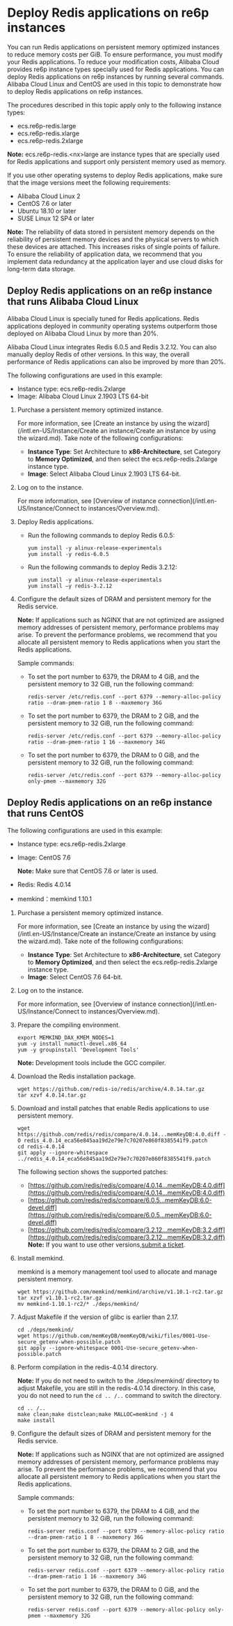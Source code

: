# Deploy Redis applications on re6p instances

You can run Redis applications on persistent memory optimized instances to reduce memory costs per GiB. To ensure performance, you must modify your Redis applications. To reduce your modification costs, Alibaba Cloud provides re6p instance types specially used for Redis applications. You can deploy Redis applications on re6p instances by running several commands. Alibaba Cloud Linux and CentOS are used in this topic to demonstrate how to deploy Redis applications on re6p instances.

The procedures described in this topic apply only to the following instance types:

-   ecs.re6p-redis.large
-   ecs.re6p-redis.xlarge
-   ecs.re6p-redis.2xlarge

**Note:** ecs.re6p-redis.<nx\>large are instance types that are specially used for Redis applications and support only persistent memory used as memory.

If you use other operating systems to deploy Redis applications, make sure that the image versions meet the following requirements:

-   Alibaba Cloud Linux 2
-   CentOS 7.6 or later
-   Ubuntu 18.10 or later
-   SUSE Linux 12 SP4 or later

**Note:** The reliability of data stored in persistent memory depends on the reliability of persistent memory devices and the physical servers to which these devices are attached. This increases risks of single points of failure. To ensure the reliability of application data, we recommend that you implement data redundancy at the application layer and use cloud disks for long-term data storage.

## Deploy Redis applications on an re6p instance that runs Alibaba Cloud Linux

Alibaba Cloud Linux is specially tuned for Redis applications. Redis applications deployed in community operating systems outperform those deployed on Alibaba Cloud Linux by more than 20%.

Alibaba Cloud Linux integrates Redis 6.0.5 and Redis 3.2.12. You can also manually deploy Redis of other versions. In this way, the overall performance of Redis applications can also be improved by more than 20%.

The following configurations are used in this example:

-   Instance type: ecs.re6p-redis.2xlarge
-   Image: Alibaba Cloud Linux 2.1903 LTS 64-bit

1.  Purchase a persistent memory optimized instance.

    For more information, see [Create an instance by using the wizard](/intl.en-US/Instance/Create an instance/Create an instance by using the wizard.md). Take note of the following configurations:

    -   **Instance Type**: Set Architecture to **x86-Architecture**, set Category to **Memory Optimized**, and then select the ecs.re6p-redis.2xlarge instance type.
    -   **Image**: Select Alibaba Cloud Linux 2.1903 LTS 64-bit.
2.  Log on to the instance.

    For more information, see [Overview of instance connection](/intl.en-US/Instance/Connect to instances/Overview.md).

3.  Deploy Redis applications.

    -   Run the following commands to deploy Redis 6.0.5:

        ```
        yum install -y alinux-release-experimentals
        yum install -y redis-6.0.5
        ```

    -   Run the following commands to deploy Redis 3.2.12:

        ```
        yum install -y alinux-release-experimentals
        yum install –y redis-3.2.12
        ```

4.  Configure the default sizes of DRAM and persistent memory for the Redis service.

    **Note:** If applications such as NGINX that are not optimized are assigned memory addresses of persistent memory, performance problems may arise. To prevent the performance problems, we recommend that you allocate all persistent memory to Redis applications when you start the Redis applications.

    Sample commands:

    -   To set the port number to 6379, the DRAM to 4 GiB, and the persistent memory to 32 GiB, run the following command:

        ```
        redis-server /etc/redis.conf --port 6379 --memory-alloc-policy ratio --dram-pmem-ratio 1 8 --maxmemory 36G
        ```

    -   To set the port number to 6379, the DRAM to 2 GiB, and the persistent memory to 32 GiB, run the following command:

        ```
        redis-server /etc/redis.conf --port 6379 --memory-alloc-policy ratio --dram-pmem-ratio 1 16 --maxmemory 34G
        ```

    -   To set the port number to 6379, the DRAM to 0 GiB, and the persistent memory to 32 GiB, run the following command:

        ```
        redis-server /etc/redis.conf --port 6379 --memory-alloc-policy only-pmem --maxmemory 32G
        ```


## Deploy Redis applications on an re6p instance that runs CentOS

The following configurations are used in this example:

-   Instance type: ecs.re6p-redis.2xlarge
-   Image: CentOS 7.6

    **Note:** Make sure that CentOS 7.6 or later is used.

-   Redis: Redis 4.0.14
-   memkind：memkind 1.10.1

1.  Purchase a persistent memory optimized instance.

    For more information, see [Create an instance by using the wizard](/intl.en-US/Instance/Create an instance/Create an instance by using the wizard.md). Take note of the following configurations:

    -   **Instance Type**: Set Architecture to **x86-Architecture**, set Category to **Memory Optimized**, and then select the ecs.re6p-redis.2xlarge instance type.
    -   **Image**: Select CentOS 7.6 64-bit.
2.  Log on to the instance.

    For more information, see [Overview of instance connection](/intl.en-US/Instance/Connect to instances/Overview.md).

3.  Prepare the compiling environment.

    ```
    export MEMKIND_DAX_KMEM_NODES=1
    yum -y install numactl-devel.x86_64
    yum -y groupinstall 'Development Tools'
    ```

    **Note:** Development tools include the GCC compiler.

4.  Download the Redis installation package.

    ```
    wget https://github.com/redis-io/redis/archive/4.0.14.tar.gz
    tar xzvf 4.0.14.tar.gz
    ```

5.  Download and install patches that enable Redis applications to use persistent memory.

    ```
    wget https://github.com/redis/redis/compare/4.0.14...memKeyDB:4.0.diff -O redis_4.0.14_eca56e845aa19d2e79e7c70207e860f8385541f9.patch
    cd redis-4.0.14
    git apply --ignore-whitespace ../redis_4.0.14_eca56e845aa19d2e79e7c70207e860f8385541f9.patch
    ```

    The following section shows the supported patches:

    -   [https://github.com/redis/redis/compare/4.0.14...memKeyDB:4.0.diff](https://github.com/redis/redis/compare/4.0.14...memKeyDB:4.0.diff)
    -   [https://github.com/redis/redis/compare/6.0.5...memKeyDB:6.0-devel.diff](https://github.com/redis/redis/compare/6.0.5...memKeyDB:6.0-devel.diff)
    -   [https://github.com/redis/redis/compare/3.2.12...memKeyDB:3.2.diff](https://github.com/redis/redis/compare/3.2.12...memKeyDB:3.2.diff)
    **Note:** If you want to use other versions,[submit a ticket](https://workorder-intl.console.aliyun.com/console.htm).

6.  Install memkind.

    memkind is a memory management tool used to allocate and manage persistent memory.

    ```
    wget https://github.com/memkind/memkind/archive/v1.10.1-rc2.tar.gz
    tar xzvf v1.10.1-rc2.tar.gz
    mv memkind-1.10.1-rc2/* ./deps/memkind/
    ```

7.  Adjust Makefile if the version of glibc is earlier than 2.17.

    ```
    cd ./deps/memkind/
    wget https://github.com/memKeyDB/memKeyDB/wiki/files/0001-Use-secure_getenv-when-possible.patch
    git apply --ignore-whitespace 0001-Use-secure_getenv-when-possible.patch
    ```

8.  Perform compilation in the redis-4.0.14 directory.

    **Note:** If you do not need to switch to the ./deps/memkind/ directory to adjust Makefile, you are still in the redis-4.0.14 directory. In this case, you do not need to run the `cd .. /..` command to switch the directory.

    ```
    cd .. /..
    make clean;make distclean;make MALLOC=memkind -j 4
    make install
    ```

9.  Configure the default sizes of DRAM and persistent memory for the Redis service.

    **Note:** If applications such as NGINX that are not optimized are assigned memory addresses of persistent memory, performance problems may arise. To prevent the performance problems, we recommend that you allocate all persistent memory to Redis applications when you start the Redis applications.

    Sample commands:

    -   To set the port number to 6379, the DRAM to 4 GiB, and the persistent memory to 32 GiB, run the following command:

        ```
        redis-server redis.conf --port 6379 --memory-alloc-policy ratio --dram-pmem-ratio 1 8 --maxmemory 36G
        ```

    -   To set the port number to 6379, the DRAM to 2 GiB, and the persistent memory to 32 GiB, run the following command:

        ```
        redis-server redis.conf --port 6379 --memory-alloc-policy ratio --dram-pmem-ratio 1 16 --maxmemory 34G
        ```

    -   To set the port number to 6379, the DRAM to 0 GiB, and the persistent memory to 32 GiB, run the following command:

        ```
        redis-server redis.conf --port 6379 --memory-alloc-policy only-pmem --maxmemory 32G
        ```


